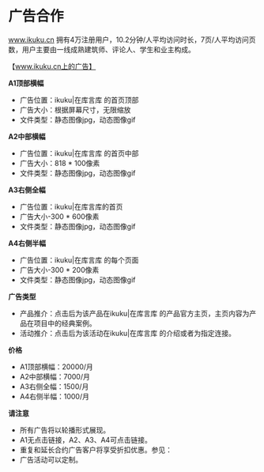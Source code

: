 # 广告合作

www.ikuku.cn 拥有4万注册用户，10.2分钟/人平均访问时长，7页/人平均访问页数，用户主要由一线成熟建筑师、评论人、学生和业主构成。  

【www.ikuku.cn上的广告】  

**A1顶部横幅**  
- 广告位置：ikuku|在库言库 的首页顶部  
- 广告大小：根据屏幕尺寸，无限缩放  
- 文件类型：静态图像jpg，动态图像gif  

**A2中部横幅**  
- 广告位置：ikuku|在库言库 的首页中部  
- 广告大小：818 * 100像素  
- 文件类型：静态图像jpg，动态图像gif  

**A3右侧全幅**  
- 广告位置：ikuku|在库言库的首页  
- 广告大小-300 * 600像素  
- 文件类型：静态图像jpg，动态图像gif  

**A4右侧半幅**  
- 广告位置：ikuku|在库言库 的每个页面  
- 广告大小-300 * 200像素  
- 文件类型：静态图像jpg，动态图像gif  

**广告类型**  
- 产品推介：点击后为该产品在ikuku|在库言库 的产品官方主页，主页内容为产品在项目中的经典案例。  
- 活动推介：点击后为该活动在ikuku|在库言库 的介绍或者为指定连接。  

**价格**  
- A1顶部横幅：20000/月  
- A2中部横幅：7000/月  
- A3右侧全幅：1500/月  
- A4右侧半幅：1000/月  

**请注意**  
- 所有广告将以轮播形式展现。  
- A1无点击链接，A2、A3、A4可点击链接。  
- 重复和延长合约广告客户将享受折扣优惠。参见：    
- 广告活动可以定制。  


